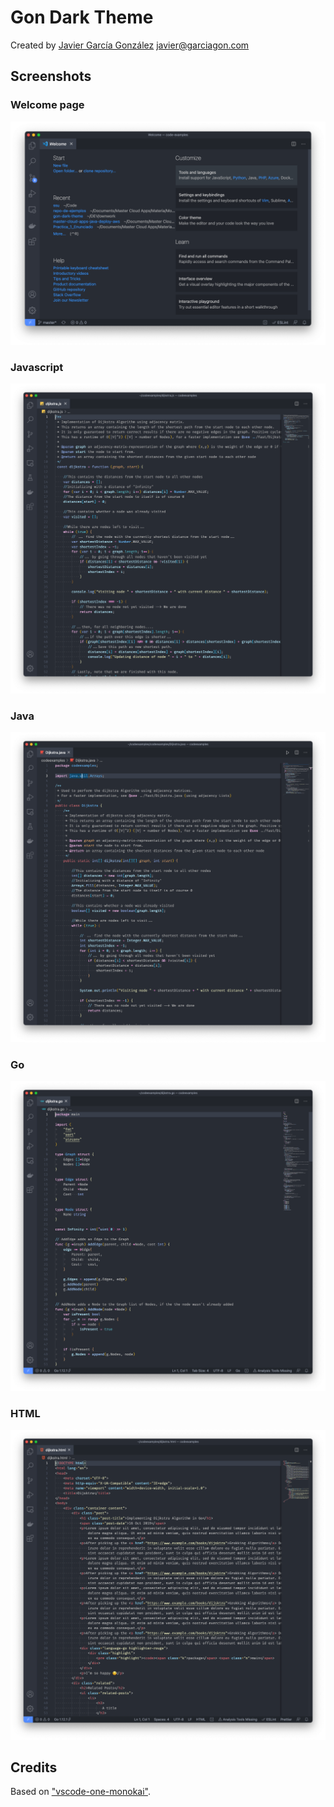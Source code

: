 # Gon Dark Theme
Created by [Javier García González](https://github.com/javiergarciagonzalez) <javier@garciagon.com>

## Screenshots

### Welcome page
![welcome page](https://raw.githubusercontent.com/javiergarciagonzalez/gon-dark-theme/master/images/screenshots/welcome.png)

### Javascript
![Javascript](https://raw.githubusercontent.com/javiergarciagonzalez/gon-dark-theme/master/images/screenshots/js.png)

### Java
![Java](https://raw.githubusercontent.com/javiergarciagonzalez/gon-dark-theme/master/images/screenshots/java.png)

### Go
![Go](https://raw.githubusercontent.com/javiergarciagonzalez/gon-dark-theme/master/images/screenshots/go.png)

### HTML
![HTML](https://raw.githubusercontent.com/javiergarciagonzalez/gon-dark-theme/master/images/screenshots/html.png)

## Credits
Based on ["vscode-one-monokai"](https://github.com/azemoh/vscode-one-monokai/).
